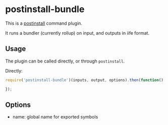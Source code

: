 postinstall-bundle
==================

This is a [postinstall](http://github.com/kapouer/postintall) command plugin.

It runs a bundler (currently rollup) on input, and outputs in iife format.

Usage
-----

The plugin can be called directly, or through `postinstall`.

Directly:

```js
require('postinstall-bundle')(inputs, output, options).then(function() {

});
```

Options
-------

- name: global name for exported symbols
